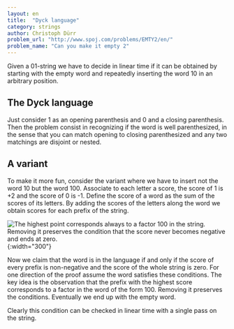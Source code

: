 ```yaml
---
layout: en
title:  "Dyck language"
category: strings
author: Christoph Dürr
problem_url: "http://www.spoj.com/problems/EMTY2/en/"
problem_name: "Can you make it empty 2"
---
```


Given a 01-string we have to decide in linear time if it can be obtained by starting with the empty word and repeatedly inserting the word 10 in an arbitrary position.

## The Dyck language

Just consider 1 as an opening parenthesis and 0 and a closing parenthesis. Then the problem consist in recognizing if the word is well parenthesized, in the sense that you can match opening to closing parenthesized and any two matchings are disjoint or nested.

## A variant

To make it more fun, consider the variant where we have to insert not the word 10 but the word 100.  Associate to each letter a score, the score of 1 is +2 and the score of 0 is -1.  Define the score of a word as the sum of the scores of its letters. By adding the scores of the letters along the word we obtain scores for each prefix of the string.

![]({{site.images}}make-it-empty.svg "The highest point corresponds always to a factor 100 in the string. Removing it preserves the condition that the score never becomes negative and ends at zero." ){:width="300"}

Now we claim that the word is in the language if and only if the score of every prefix is non-negative and the score of the whole string is zero.  For  one direction of the proof assume the word satisfies these conditions.  The key idea  is the observation that the prefix with the highest score corresponds to a factor in the word of the form 100.  Removing it preserves the conditions.  Eventually we end up with the empty word.

Clearly this condition can be checked in linear time with a single pass on the string.


